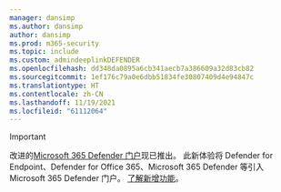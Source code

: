 ```yaml
---
manager: dansimp
ms.author: dansimp
author: dansimp
ms.prod: m365-security
ms.topic: include
ms.custom: admindeeplinkDEFENDER
ms.openlocfilehash: dd348da0895a6cb341aecb7a386609a32d83cb82
ms.sourcegitcommit: 1ef176c79a0e6dbb51834fe30807409d4e94847c
ms.translationtype: HT
ms.contentlocale: zh-CN
ms.lasthandoff: 11/19/2021
ms.locfileid: "61112064"
---
```

> [!IMPORTANT]
> 改进的<a href="https://go.microsoft.com/fwlink/p/?linkid=2077139" target="_blank">Microsoft 365 Defender 门户</a>现已推出。 此新体验将 Defender for Endpoint、Defender for Office 365、Microsoft 365 Defender 等引入 Microsoft 365 Defender 门户。 [了解新增功能](/microsoft-365/security/mtp/overview-security-center)。

